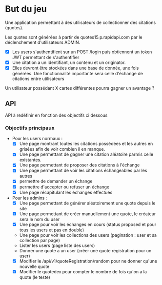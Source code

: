 # But du jeu

Une application permettant à des utilisateurs de collectionner des citations (quotes).

Les quotes sont générées à partir de quotes15.p.rapidapi.com par le déclenchement d'utilisateurs ADMIN.

- [x] Les users s'authentifient sur un POST /login puis obtiennent un token JWT permettant de s'authentifier
- [x] Une citation a un identifiant, un contenu et un originator.
- [x] Elles devront être stockées dans une base de donnée, une fois générées.
Une fonctionnalité importante sera celle d'échange de citations entre utilisateurs

Un utilisateur possédant X cartes différentes pourra gagner un avantage ?
## API
API à redéfinir en fonction des objectifs ci dessous

### Objectifs principaux 
- Pour les users normaux :
  - [x] Une page montrant toutes les citations possédées et les autres en grisées afin de voir combien il en manque.
  - [x] Une page permettant de gagner une citation aléatoire parmis celle existantes.
  - [x] Une page permettant de proposer des citations à l'échange
  - [x] Une page permettant de voir les citations échangeables par les autres
  - [x] permettre de demander un échange
  - [x] permettre d'accepter ou refuser un échange
  - [x] Une page récapitulant les échanges effectués
- Pour les admins :
  - [x] Une page permettant de générer aléatoirement une quote depuis le site
  - [x] Une page permettant de créer manuellement une quote, le créateur sera le nom du user
  - [x] Une page pour voir les échanges en cours (status proposed et pour tous les users et pas en double)
  - Une page pour voir les collections des users (pagination : user et sa collection par page)
  - Lister les users (page liste des users)
  - Donner une quote a un user (créer une quote registration pour un user)
  - [x] Modifier le /api/v1/quoteRegistration/random pour ne donner qu'une nouvelle quote
  - [x] Modifier le quotedex pour compter le nombre de fois qu'on a la quote (le teste)
